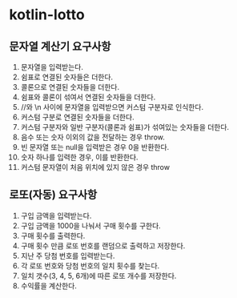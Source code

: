# kotlin-lotto

## 문자열 계산기 요구사항
1. 문자열을 입력받는다.
2. 쉼표로 연결된 숫자들은 더한다.
3. 콜론으로 연결된 숫자들을 더한다.
4. 쉼표와 콜론이 섞여서 연결된 숫자들을 더한다.
5. //와 \n 사이에 문자열을 입력받으면 커스텀 구분자로 인식한다.
6. 커스텀 구분로 연결된 숫자들을 더한다.
7. 커스텀 구분자와 일반 구분자(콜론과 쉼표)가 섞여있는 숫자들을 더한다.
8. 음수 또는 숫자 이외의 값을 전달하는 경우 throw.
9. 빈 문자열 또는 null을 입력받은 경우 0을 반환한다.
10. 숫자 하나를 입력한 경우, 이를 반환한다.
11. 커스텀 문자열이 처음 위치에 있지 않은 경우 throw

## 로또(자동) 요구사항
1. 구입 금액을 입력받는다.
2. 구입 금액을 1000을 나눠서 구매 횟수를 구한다.
3. 구매 횟수를 출력한다.
4. 구매 횟수 만큼 로또 번호를 랜덤으로 출력하고 저장한다.
5. 지난 주 당첨 번호를 입력받는다.
6. 각 로또 번호와 당첨 번호의 일치 횟수를 찾는다.
7. 일치 갯수(3, 4, 5, 6개)에 따른 로또 개수를 저장한다.
8. 수익률을 계산한다.

